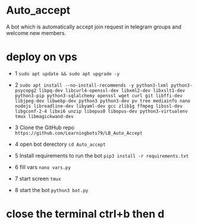 # Auto_accept
A bot which is automatically accept join request in telegram groups and welcome new members.

# deploy on vps
* 1 `sudo apt update && sudo apt upgrade -y`

* 2 `sudo apt install --no-install-recommends -y python3-lxml python3-psycopg2 libpq-dev libcurl4-openssl-dev libxml2-dev libxslt1-dev python3-pip python3-sqlalchemy openssl wget curl git libffi-dev libjpeg-dev libwebp-dev python3 python3-dev pv tree mediainfo nano nodejs libreadline-dev libyaml-dev gcc zlib1g ffmpeg libssl-dev libgconf-2-4 libxi6 unzip libopus0 libopus-dev python3-virtualenv tmux libmagickwand-dev`
  
* 3 Clone the GitHub repo
`https://github.com/Learningbots79/LB_Auto_Accept`

* 4 open bot derectory
 `cd Auto_accept`

* 5 Install requirements to run the bot `pip3 install -r requirements.txt`

* 6 fill vars `nano vars.py`

* 7 start screen `tmux`

* 8 start the bot `python3 bot.py`

# close the terminal ctrl+b then d
